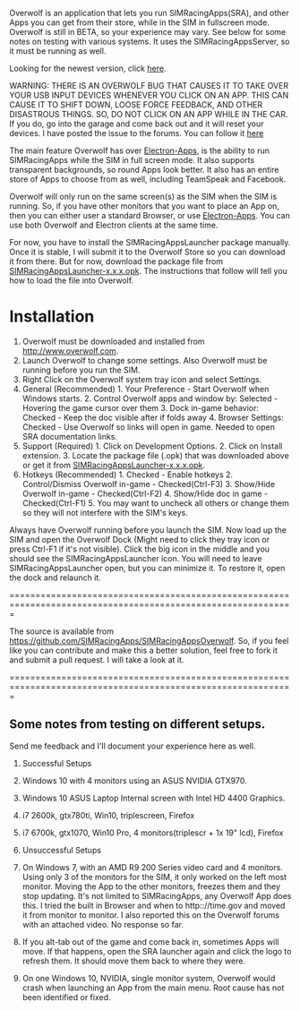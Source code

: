 Overwolf is an application that lets you run SIMRacingApps(SRA), and other Apps you can get from their store, while in the SIM in fullscreen mode.
Overwolf is still in BETA, so your experience may vary. See below for some notes on testing with various systems.
It uses the SIMRacingAppsServer, so it must be running as well.

Looking for the newest version, click [here](https://github.com/SIMRacingApps/SIMRacingAppsOverwolf/releases/latest).

WARNING: THERE IS AN OVERWOLF BUG THAT CAUSES IT TO TAKE OVER YOUR USB INPUT DEVICES
         WHENEVER YOU CLICK ON AN APP. THIS CAN CAUSE IT TO SHIFT DOWN, LOOSE FORCE FEEDBACK,
         AND OTHER DISASTROUS THINGS. SO, DO NOT CLICK ON AN APP WHILE IN THE CAR.
         If you do, go into the garage and come back out and it will reset your devices.
         I have posted the issue to the forums. You can follow it [here](http://forums.overwolf.com/index.php?/topic/7106-clicking-on-app-overwolf-takes-over-usb-input-devices)

The main feature Overwolf has over [Electron-Apps](https://github.com/SIMRacingApps/SIMRacingAppsElectron), 
is the ability to run SIMRacingApps while the SIM in full screen mode.
It also supports transparent backgrounds, so round Apps look better.
It also has an entire store of Apps to choose from as well, including TeamSpeak and Facebook.

Overwolf will only run on the same screen(s) as the SIM when the SIM is running.
So, if you have other monitors that you want to place an App on, 
then you can either user a standard Browser, or use [Electron-Apps](https://github.com/SIMRacingApps/SIMRacingAppsElectron).
You can use both Overwolf and Electron clients at the same time.

For now, you have to install the SIMRacingAppsLauncher package manually.
Once it is stable, I will submit it to the Overwolf Store so you can download it from there.
But for now, download the package file from [SIMRacingAppsLauncher-x.x.x.opk](https://github.com/SIMRacingApps/SIMRacingAppsOverwolf/releases/latest).
The instructions that follow will tell you how to load the file into Overwolf.

# Installation

1. Overwolf must be downloaded and installed from http://www.overwolf.com.
2. Launch Overwolf to change some settings. Also Overwolf must be running before you run the SIM.
3. Right Click on the Overwolf system tray icon and select Settings.
  1. General (Recommended)
    1. Your Preference - Start Overwolf when Windows starts.
    2. Control Overwolf apps and window by:
       Selected - Hovering the game cursor over them
    3. Dock in-game behavior:
       Checked - Keep the doc visible after if folds away
    4. Browser Settings:
       Checked - Use Overwolf so links will open in game. 
       Needed to open SRA documentation links.
  2. Support (Required)
    1. Click on Development Options.
    2. Click on Install extension.
    3. Locate the package file (.opk) that was downloaded above or get it from [SIMRacingAppsLauncher-x.x.x.opk](https://github.com/SIMRacingApps/SIMRacingAppsOverwolf/releases/latest).
  3. Hotkeys (Recommended)
    1. Checked - Enable hotkeys
    2. Control/Dismiss Overwolf in-game - Checked(Ctrl-F3)
    3. Show/Hide Overwolf in-game - Checked(Ctrl-F2)
    4. Show/Hide doc in game - Checked(Ctrl-F1)
    5. You may want to uncheck all others or change them so they
       will not interfere with the SIM's keys.

Always have Overwolf running before you launch the SIM.
Now load up the SIM and open the Overwolf Dock 
(Might need to click they tray icon or press Ctrl-F1 if it's not visible).
Click the big icon in the middle and you should see the SIMRacingAppsLauncher icon.
You will need to leave SIMRacingAppsLauncher open, but you can minimize it.
To restore it, open the dock and relaunch it.    

=============================================================================================================

The source is available from https://github.com/SIMRacingApps/SIMRacingAppsOverwolf. 
So, if you feel like you can contribute and make this a better solution,
feel free to fork it and submit a pull request. I will take a look at it.

=============================================================================================================

## Some notes from testing on different setups.

Send me feedback and I'll document your experience here as well.
 
1. Successful Setups
  1. Windows 10 with 4 monitors using an ASUS NVIDIA GTX970.
  2. Windows 10 ASUS Laptop Internal screen with Intel HD 4400 Graphics.
  3. i7 2600k, gtx780ti, Win10, triplescreen, Firefox
  4. i7 6700k, gtx1070, Win10 Pro, 4 monitors(triplescr + 1x 19" lcd), Firefox
  
2. Unsuccessful Setups
  1. On Windows 7, with an AMD R9 200 Series video card and 4 monitors.
     Using only 3 of the monitors for the SIM, it only worked on the left most monitor. 
     Moving the App to the other monitors, freezes them and they stop updating.
     It's not limited to SIMRacingApps, any Overwolf App does this.
     I tried the built in Browser and when to http:://time.gov and moved it from monitor to monitor.
     I also reported this on the Overwolf forums with an attached video. No response so far.
  2. If you alt-tab out of the game and come back in, sometimes Apps will move.
     If that happens, open the SRA launcher again and click the logo to refresh them.
     It should move them back to where they were.
  3. On one Windows 10, NVIDIA, single monitor system, Overwolf would crash when launching an App from the main menu. 
     Root cause has not been identified or fixed. 

